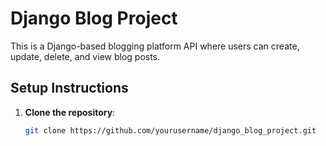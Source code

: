 # Django Blog Project

This is a Django-based blogging platform API where users can create, update, delete, and view blog posts.

## Setup Instructions

1. **Clone the repository**:
   ```bash
   git clone https://github.com/yourusername/django_blog_project.git